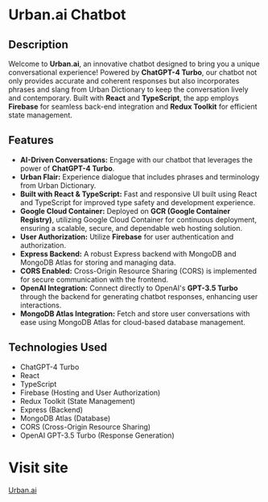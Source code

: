 # Urban.ai Chatbot

## Description

Welcome to **Urban.ai**, an innovative chatbot designed to bring you a unique conversational experience! Powered by **ChatGPT-4 Turbo**, our chatbot not only provides accurate and coherent responses but also incorporates phrases and slang from Urban Dictionary to keep the conversation lively and contemporary. Built with **React** and **TypeScript**, the app employs **Firebase** for seamless back-end integration and **Redux Toolkit** for efficient state management.

## Features

- **AI-Driven Conversations:** Engage with our chatbot that leverages the power of **ChatGPT-4 Turbo**.
- **Urban Flair:** Experience dialogue that includes phrases and terminology from Urban Dictionary.
- **Built with React & TypeScript:** Fast and responsive UI built using React and TypeScript for improved type safety and development experience.
- **Google Cloud Container:** Deployed on **GCR (Google Container Registry)**, utilizing Google Cloud Container for continuous deployment, ensuring a scalable, secure, and dependable web hosting solution.
- **User Authorization:** Utilize **Firebase** for user authentication and authorization.
- **Express Backend:** A robust Express backend with MongoDB and MongoDB Atlas for storing and managing data.
- **CORS Enabled:** Cross-Origin Resource Sharing (CORS) is implemented for secure communication with the frontend.
- **OpenAI Integration:** Connect directly to OpenAI's **GPT-3.5 Turbo** through the backend for generating chatbot responses, enhancing user interactions.
- **MongoDB Atlas Integration:** Fetch and store user conversations with ease using MongoDB Atlas for cloud-based database management.

## Technologies Used

- ChatGPT-4 Turbo
- React
- TypeScript
- Firebase (Hosting and User Authorization)
- Redux Toolkit (State Management)
- Express (Backend)
- MongoDB Atlas (Database)
- CORS (Cross-Origin Resource Sharing)
- OpenAI GPT-3.5 Turbo (Response Generation)

# Visit site

[Urban.ai](https://urbanai.info/)
